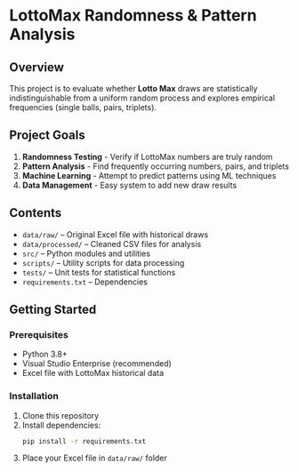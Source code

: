 # LottoMax Randomness & Pattern Analysis

## Overview
This project is to evaluate whether  **Lotto Max** draws are statistically indistinguishable from a uniform random process and explores empirical frequencies (single balls, pairs, triplets).

## Project Goals
1. **Randomness Testing** - Verify if LottoMax numbers are truly random
2. **Pattern Analysis** - Find frequently occurring numbers, pairs, and triplets
3. **Machine Learning** - Attempt to predict patterns using ML techniques
4. **Data Management** - Easy system to add new draw results

## Contents
- `data/raw/` – Original Excel file with historical draws
- `data/processed/` – Cleaned CSV files for analysis
- `src/` – Python modules and utilities
- `scripts/` – Utility scripts for data processing
- `tests/` – Unit tests for statistical functions
-  `requirements.txt` – Dependencies

## Getting Started

### Prerequisites
- Python 3.8+
- Visual Studio Enterprise (recommended)
- Excel file with LottoMax historical data

### Installation
1. Clone this repository
2. Install dependencies:
   ```bash
   pip install -r requirements.txt
   ```
3. Place your Excel file in `data/raw/` folder


